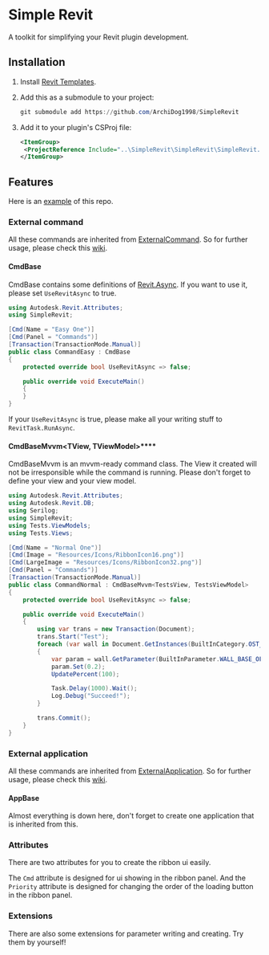 # Simple Revit

A toolkit for simplifying your Revit plugin development.

## Installation

1. Install [Revit Templates](https://github.com/Nice3point/RevitTemplates).

2. Add this as a submodule to your project:

   ```powershell
   git submodule add https://github.com/ArchiDog1998/SimpleRevit
   ```

3. Add it to your plugin's CSProj file:

   ```xml
   <ItemGroup>
   	<ProjectReference Include="..\SimpleRevit\SimpleRevit\SimpleRevit.csproj"/>
   </ItemGroup>
   ```

## Features

Here is an [example]((https://github.com/ArchiDog1998/SimpleRevit/Tests)) of this repo.

### External command

All these commands are inherited from [ExternalCommand](https://github.com/Nice3point/RevitToolkit/blob/develop/Nice3point.Revit.Toolkit/External/ExternalCommand.cs). So for further usage, please check this [wiki](https://github.com/Nice3point/RevitToolkit#external-command).

#### CmdBase

CmdBase contains some definitions of [Revit.Async](https://github.com/KennanChan/Revit.Async). If you want to use it, please set `UseRevitAsync` to true.

```c#
using Autodesk.Revit.Attributes;
using SimpleRevit;

[Cmd(Name = "Easy One")]
[Cmd(Panel = "Commands")]
[Transaction(TransactionMode.Manual)]
public class CommandEasy : CmdBase
{
    protected override bool UseRevitAsync => false;

    public override void ExecuteMain()
    {
    }
}
```

If your `UseRevitAsync` is true, please make all your writing stuff to `RevitTask.RunAsync`.

#### CmdBaseMvvm<TView, TViewModel>****

CmdBaseMvvm is an mvvm-ready command class. The View it created will not be irresponsible while the command is running.  Please don't forget to define your view and your view model.

```c#
using Autodesk.Revit.Attributes;
using Autodesk.Revit.DB;
using Serilog;
using SimpleRevit;
using Tests.ViewModels;
using Tests.Views;

[Cmd(Name = "Normal One")]
[Cmd(Image = "Resources/Icons/RibbonIcon16.png")]
[Cmd(LargeImage = "Resources/Icons/RibbonIcon32.png")]
[Cmd(Panel = "Commands")]
[Transaction(TransactionMode.Manual)]
public class CommandNormal : CmdBaseMvvm<TestsView, TestsViewModel>
{
    protected override bool UseRevitAsync => false;

    public override void ExecuteMain()
    {
        using var trans = new Transaction(Document);
        trans.Start("Test");
        foreach (var wall in Document.GetInstances(BuiltInCategory.OST_Walls))
        {
            var param = wall.GetParameter(BuiltInParameter.WALL_BASE_OFFSET);
            param.Set(0.2);
            UpdatePercent(100);

            Task.Delay(1000).Wait();
            Log.Debug("Succeed!");
        }

        trans.Commit();
    }
}
```

### External application

All these commands are inherited from [ExternalApplication](https://github.com/Nice3point/RevitToolkit/blob/develop/Nice3point.Revit.Toolkit/External/ExternalApplication.cs). So for further usage, please check this [wiki](https://github.com/Nice3point/RevitToolkit#external-application).

#### AppBase

Almost everything is down here, don't forget to create one application that is inherited from this.

### Attributes

There are two attributes for you to create the ribbon ui easily.

The `Cmd` attribute is designed for ui showing in the ribbon panel. And the `Priority` attribute is designed for changing the order of the loading button in the ribbon panel.

### Extensions

There are also some extensions for parameter writing and creating. Try them by yourself!